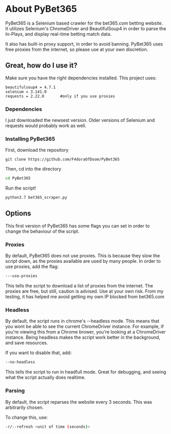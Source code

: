 # About PyBet365

PyBet365 is a Selenium based crawler for the bet365.com betting website.
It utilizes Selenium's ChromeDriver and BeautifulSoup4 in order to parse the In-Plays,
and display real-time betting match data.

It also has built-in proxy support, in order to avoid banning.
PyBet365 uses free proxies from the internet, so please use at your own discretion. 

## Great, how do I use it?
Make sure you have the right dependencies installed.
This project uses:
```
beautifulsoup4 = 4.7.1
selenium = 3.141.0
requests = 2.22.0 		#only if you use proxies
```
### Dependencies

I just downloaded the newsest version. Older versions of Selenium and requests would probably work as well.

### Installing PyBet365

First, download the repository
```git
git clone https://github.com/F4doraOfDoom/PyBet365
```
Then, cd into the directory
```bash
cd PyBet365
```
Run the script!
```bash
python3.7 bet365_scraper.py
```

## Options

This first version of PyBet365 has some flags you can set in order to change the behaviour of the script.

### Proxies

By default, PyBet365 does not use proxies. This is because they slow the script down, as the proxies available are used by many people.
In order to use proxies, add the flag:
```bash
---use-proxies
```
This tells the script to download a list of proxies from the internet. The proxies are free, but still, caution is advised. Use at your own risk. From my testing, it has helped me avoid getting my own IP blocked from bet365.com

### Headless
By default, the script runs in chrome's --headless mode. This means that you wont be able to see the current ChromeDriver instance. For example, if you're viewing this from a Chrome brower, you're looking at a ChromeDriver instance. Being headless makes the script work better in the background, and save resources.

If you want to disable that, add:
```bash
--no-headless
```
This tells the script to run in headfull mode. Great for debugging, and seeing what the script actually does realtime.

### Parsing
By default, the script reparses the website every 3 seconds. This was arbitrarily chosen. 

To change this, use:
```bash
-r/--refresh <unit of time (seconds)>
```
